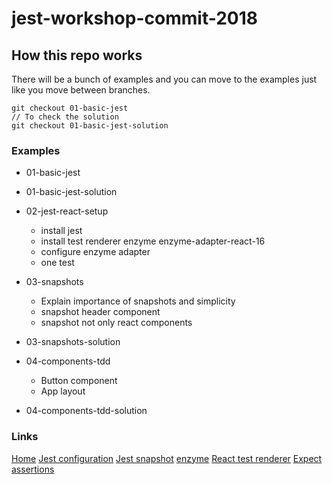 # jest-workshop-commit-2018

## How this repo works

There will be a bunch of examples and you can move to the examples just like you move between branches.

```
git checkout 01-basic-jest
// To check the solution
git checkout 01-basic-jest-solution
```

### Examples

 + 01-basic-jest
 + 01-basic-jest-solution
 + 02-jest-react-setup

   - install jest
   - install test renderer enzyme enzyme-adapter-react-16
   - configure enzyme adapter
   - one test
 + 03-snapshots
   
   - Explain importance of snapshots and simplicity
   - snapshot header component
   - snapshot not only react components

 + 03-snapshots-solution
 + 04-components-tdd

   - Button component
   - App layout

 + 04-components-tdd-solution

### Links

[Home](https://jestjs.io/)
[Jest configuration](https://jestjs.io/docs/en/configuration.html)
[Jest snapshot](https://jestjs.io/docs/en/snapshot-testing)
[enzyme](https://airbnb.io/enzyme/)
[React test renderer](https://reactjs.org/docs/test-renderer.html)
[Expect assertions](https://jestjs.io/docs/en/expect)
